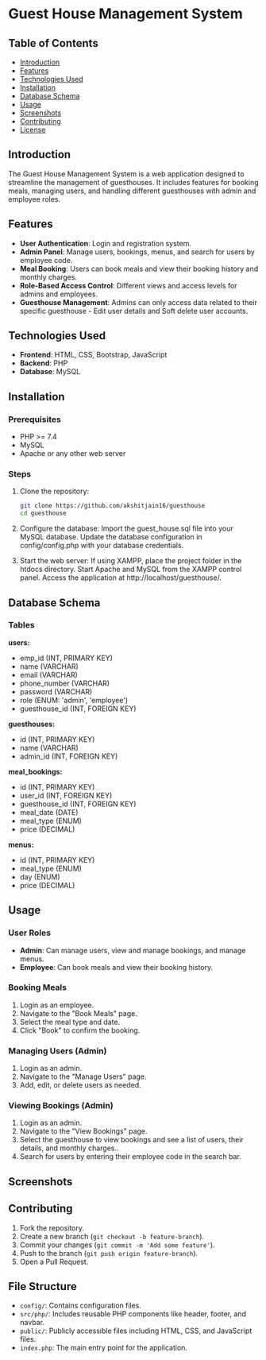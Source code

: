 # Guest House Management System

## Table of Contents

- [Introduction](#introduction)
- [Features](#features)
- [Technologies Used](#technologies-used)
- [Installation](#installation)
- [Database Schema](#database-schema)
- [Usage](#usage)
- [Screenshots](#screenshots)
- [Contributing](#contributing)
- [License](#license)

## Introduction

The Guest House Management System is a web application designed to streamline the management of guesthouses. It includes features for booking meals, managing users, and handling different guesthouses with admin and employee roles.

## Features

- **User Authentication**: Login and registration system.
- **Admin Panel**: Manage users, bookings, menus, and search for users by employee code.
- **Meal Booking**: Users can book meals and view their booking history and monthly charges.
- **Role-Based Access Control**: Different views and access levels for admins and employees.
- **Guesthouse Management**: Admins can only access data related to their specific guesthouse - Edit user details and Soft delete user accounts.

## Technologies Used

- **Frontend**: HTML, CSS, Bootstrap, JavaScript
- **Backend**: PHP
- **Database**: MySQL

## Installation

### Prerequisites

- PHP >= 7.4
- MySQL
- Apache or any other web server

### Steps

1. Clone the repository:
   ```sh
   git clone https://github.com/akshitjain16/guesthouse
   cd guesthouse

2. Configure the database:
   Import the guest_house.sql file into your MySQL database.
   Update the database configuration in config/config.php with your database credentials.

3. Start the web server:
   If using XAMPP, place the project folder in the htdocs directory.
   Start Apache and MySQL from the XAMPP control panel.
   Access the application at http://localhost/guesthouse/.

## Database Schema

### Tables

**users:**
- emp_id (INT, PRIMARY KEY)
- name (VARCHAR)
- email (VARCHAR)
- phone_number (VARCHAR)
- password (VARCHAR)
- role (ENUM: 'admin', 'employee')
- guesthouse_id (INT, FOREIGN KEY)

**guesthouses:**
- id (INT, PRIMARY KEY)
- name (VARCHAR)
- admin_id (INT, FOREIGN KEY)

**meal_bookings:**
- id (INT, PRIMARY KEY)
- user_id (INT, FOREIGN KEY)
- guesthouse_id (INT, FOREIGN KEY)
- meal_date (DATE)
- meal_type (ENUM)
- price (DECIMAL)

**menus:**
- id (INT, PRIMARY KEY)
- meal_type (ENUM)
- day (ENUM)
- price (DECIMAL)

## Usage

### User Roles

- **Admin**: Can manage users, view and manage bookings, and manage menus.
- **Employee**: Can book meals and view their booking history.

### Booking Meals

1. Login as an employee.
2. Navigate to the "Book Meals" page.
3. Select the meal type and date.
4. Click "Book" to confirm the booking.

### Managing Users (Admin)

1. Login as an admin.
2. Navigate to the "Manage Users" page.
3. Add, edit, or delete users as needed.

### Viewing Bookings (Admin)

1. Login as an admin.
2. Navigate to the "View Bookings" page.
3. Select the guesthouse to view bookings and see a list of users, their details, and monthly charges..
4. Search for users by entering their employee code in the search bar.

## Screenshots


## Contributing

1. Fork the repository.
2. Create a new branch (`git checkout -b feature-branch`).
3. Commit your changes (`git commit -m 'Add some feature'`).
4. Push to the branch (`git push origin feature-branch`).
5. Open a Pull Request.

## File Structure

- `config/`: Contains configuration files.
- `src/php/`: Includes reusable PHP components like header, footer, and navbar.
- `public/`: Publicly accessible files including HTML, CSS, and JavaScript files.
- `index.php`: The main entry point for the application.
